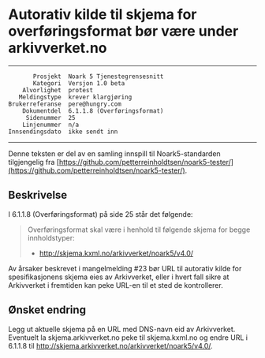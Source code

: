 Autorativ kilde til skjema for overføringsformat bør være under arkivverket.no
==============================================================================

 ------------------  ---------------------------------
           Prosjekt  Noark 5 Tjenestegrensesnitt
           Kategori  Versjon 1.0 beta
        Alvorlighet  protest
       Meldingstype  krever klargjøring
    Brukerreferanse  pere@hungry.com
        Dokumentdel  6.1.1.8 (Overføringsformat)
         Sidenummer  25
        Linjenummer  n/a
    Innsendingsdato  ikke sendt inn
 ------------------  ---------------------------------

Denne teksten er del av en samling innspill til Noark5-standarden
tilgjengelig fra [https://github.com/petterreinholdtsen/noark5-tester/](https://github.com/petterreinholdtsen/noark5-tester/).

Beskrivelse
-----------

I 6.1.1.8 (Overføringsformat) på side 25 står det følgende:

> Overføringsformat skal være i henhold til følgende skjema for begge innholdstyper:
> 
>   - http://skjema.kxml.no/arkivverket/noark5/v4.0/

Av årsaker beskrevet i mangelmelding #23 bør URL til autorativ kilde
for spesifikasjonens skjema eies av Arkivverket, eller i hvert fall
sikre at Arkivverket i fremtiden kan peke URL-en til et sted de
kontrollerer.

Ønsket endring
--------------

Legg ut aktuelle skjema på en URL med DNS-navn eid av Arkivverket.
Eventuelt la skjema.arkivverket.no peke til skjema.kxml.no og endre
URL i 6.1.1.8 til
http://skjema.arkivverket.no/arkivverket/noark5/v4.0/.
